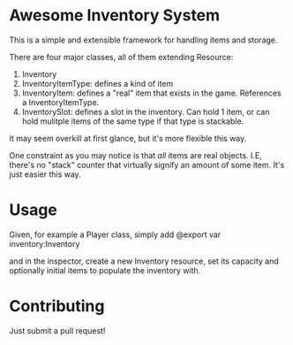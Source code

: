 # Awesome Inventory System

This is a simple and extensible framework for handling items and storage.

There are four major classes, all of them extending Resource:
1. Inventory
2. InventoryItemType: defines a kind of item
3. InventoryItem: defines a "real" item that exists in the game. References a InventoryItemType.
4. InventorySlot: defines a slot in the inventory. Can hold 1 item, or can hold mulitple items of the same type if that type is stackable.

It may seem overkill at first glance, but it's more flexible this way.

One constraint as you may notice is that *all* items are real objects. I.E, there's no "stack" counter that virtually signify an amount of some item.
It's just easier this way.

# Usage
Given, for example a Player class, simply add
@export var inventory:Inventory

and in the inspector, create a new Inventory resource, set its capacity and optionally initial items to populate the inventory with.

# Contributing
Just submit a pull request! 
